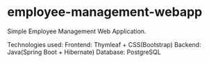 ﻿# employee-management-webapp
Simple Employee Management Web Application.

Technologies used:
Frontend: Thymleaf + CSS(Bootstrap)
Backend: Java(Spring Boot + Hibernate)
Database: PostgreSQL
